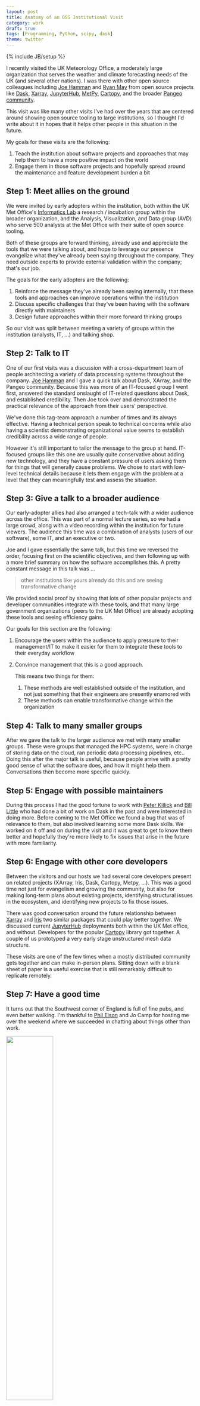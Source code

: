 ```yaml
---
layout: post
title: Anatomy of an OSS Institutional Visit
category: work
draft: true
tags: [Programming, Python, scipy, dask]
theme: twitter
---
```

{% include JB/setup %}

I recently visited the UK Meteorology Office, a moderately large organization
that serves the weather and climate forecasting needs of the UK (and several
other nations).  I was there with other open source colleagues including [Joe
Hamman](https://joehamman.com/) and
[Ryan May](https://dopplershift.github.io/) from
open source projects like
[Dask](https://dask.org),
[Xarray](https://xarray.pydata.org),
[JupyterHub](https://jupyterhub.readthedocs.io/en/stable/),
[MetPy](https://unidata.github.io/MetPy/latest/),
[Cartopy](https://scitools.org.uk/cartopy/docs/v0.16/),
and the broader [Pangeo community](https://pangeo.io).

This visit was like many other visits I've had over the years that are centered
around showing open source tooling to large institutions, so I thought I'd
write about it in hopes that it helps other people in this situation in the
future.

My goals for these visits are the following:

1.  Teach the institution about software projects and approaches that may help
    them to have a more positive impact on the world
2.  Engage them in those software projects and hopefully spread around the
    maintenance and feature development burden a bit


## Step 1: Meet allies on the ground

We were invited by early adopters within the institution, both within the UK
Met Office's [Informatics Lab](https://www.informaticslab.co.uk/) a research /
incubation group within the broader organization, and the Analysis,
Visualization, and Data group (AVD) who serve 500 analysts at the Met Office
with their suite of open source tooling.

Both of these groups are forward thinking, already use and appreciate the tools
that we were talking about, and hope to leverage our presence evangelize what
they've already been saying throughout the company.  They need outside experts
to provide external validation within the company; that's our job.

The goals for the early adopters are the following:

1.  Reinforce the message they've already been saying internally, that these
    tools and approaches can improve operations within the institution
2.  Discuss specific challenges that they've been having with the software
    directly with maintainers
3.  Design future approaches within their more forward thinking groups

So our visit was split between meeting a variety of groups within the
institution (analysts, IT, ...) and talking shop.


## Step 2: Talk to IT

One of our first visits was a discussion with a cross-department team of people
architecting a variety of data processing systems throughout the company.  [Joe
Hamman](https://joehamman.com/) and I gave a quick talk about Dask, XArray, and the
Pangeo community.  Because this was more of an IT-focused group I went
first, answered the standard onslaught of IT-related questions about Dask, and
established credibility.  Then Joe took over and demonstrated the practical
relevance of the approach from their users' perspective.

We've done this tag-team approach a number of times and its always effective.
Having a technical person speak to technical concerns while also having a
scientist demonstrating organizational value seems to establish credibility
across a wide range of people.

However it's still important to tailor the message to the group at hand.
IT-focused groups like this one are usually quite conservative about adding new
technology, and they have a constant pressure of users asking them for things
that will generally cause problems.  We chose to start with low-level technical
details because it lets them engage with the problem at a level that they can
meaningfully test and assess the situation.


## Step 3: Give a talk to a broader audience

Our early-adopter allies had also arranged a tech-talk with a wider audience
across the office.  This was part of a normal lecture series, so we had a large
crowd, along with a video recording within the institution for future viewers.
The audience this time was a combination of analysts (users of our software),
some IT, and an executive or two.

Joe and I gave essentially the same talk, but this time we reversed the order,
focusing first on the scientific objectives, and then following up with a more
brief summary on how the software accomplishes this.  A pretty constant message
in this talk was ...

> other institutions like yours already do this and are seeing transformative change

We provided social proof by showing that lots of other popular projects
and developer communities integrate with these tools, and that many large
government organizations (peers to the UK Met Office) are already adopting
these tools and seeing efficiency gains.

Our goals for this section are the following:

1.  Encourage the users within the audience to apply pressure to their
    management/IT to make it easier for them to integrate these tools to their
    everyday workflow

2.  Convince management that this is a good approach.

    This means two things for them:

    1.  These methods are well established outside of the institution,
        and not just something that their engineers are presently enamored with
    2.  These methods can enable transformative change within the organization


## Step 4: Talk to many smaller groups

After we gave the talk to the larger audience we met with many smaller groups.
These were groups that managed the HPC systems, were in charge of storing data
on the cloud, ran periodic data processing pipelines, etc..  Doing this after
the major talk is useful, because people arrive with a pretty good sense of
what the software does, and how it might help them.  Conversations then become
more specific quickly.


## Step 5: Engage with possible maintainers

During this process I had the good fortune to work with [Peter
Killick](https://github.com/dkillick) and [Bill
Little](https://github.com/bjlittle) who had done a bit of work on Dask in the
past and were interested in doing more.  Before coming to the Met Office we found
a bug that was of relevance to them, but also involved learning some more Dask
skills.  We worked on it off and on during the visit and it was great to get to
know them better and hopefully they're more likely to fix issues that arise in
the future with more familiarity.


## Step 6: Engage with other core developers

Between the visitors and our hosts we had several core developers present on
related projects (XArray, Iris, Dask, Cartopy, Metpy, ...).  This was a good
time not just for evangelism and growing the community, but also for making
long-term plans about existing projects, identifying structural issues in the
ecosystem, and identifying new projects to fix those issues.

There was good conversation around the future relationship between
[Xarray](https://xarray.pydata.org) and
[Iris](https://scitools.org.uk/iris/docs/latest/) two similar packages that
could play better together.  We discussed current
[JupyterHub](https://jupyterhub.readthedocs.io/en/stable/) deployments both
within the UK Met office, and without.  Developers for the popular
[Cartopy](https://scitools.org.uk/cartopy/) library got together.  A couple of
us prototyped a very early stage unstructured mesh data structure.

These visits are one of the few times when a mostly distributed community gets
together and can make in-person plans.  Sitting down with a blank sheet of
paper is a useful exercise that is still remarkably difficult to replicate
remotely.


## Step 7: Have a good time

It turns out that the Southwest corner of England is full of fine pubs, and
even better walking.  I'm thankful to [Phil Elson](https://pelson.github.io/)
and Jo Camp for hosting me over the weekend where we succeeded in chatting
about things other than work.

<img src="{{ BASE_PATH }}/images/sw-england.jpg" width="50%">

<img src="{{ BASE_PATH }}/images/uk-met-pub.jpg" width="50%">
